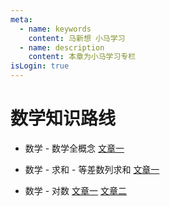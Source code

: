 ```yaml
---
meta:
  - name: keywords
    content: 马新想 小马学习 
  - name: description
    content: 本章为小马学习专栏
isLogin: true
---
```



# 数学知识路线



- 数学 - 数学全概念 [文章一](https://www.cnblogs.com/mq0036/p/14899014.html)

- 数学 - 求和 - 等差数列求和 [文章一](http://www.gaosan.com/gaokao/218953.html)

- 数学 - 对数 [文章一](https://wenku.baidu.com/view/f245c92d6c175f0e7dd13701.html) [文章二](https://wenku.baidu.com/view/93348a04caaedd3382c4d31d.html)
